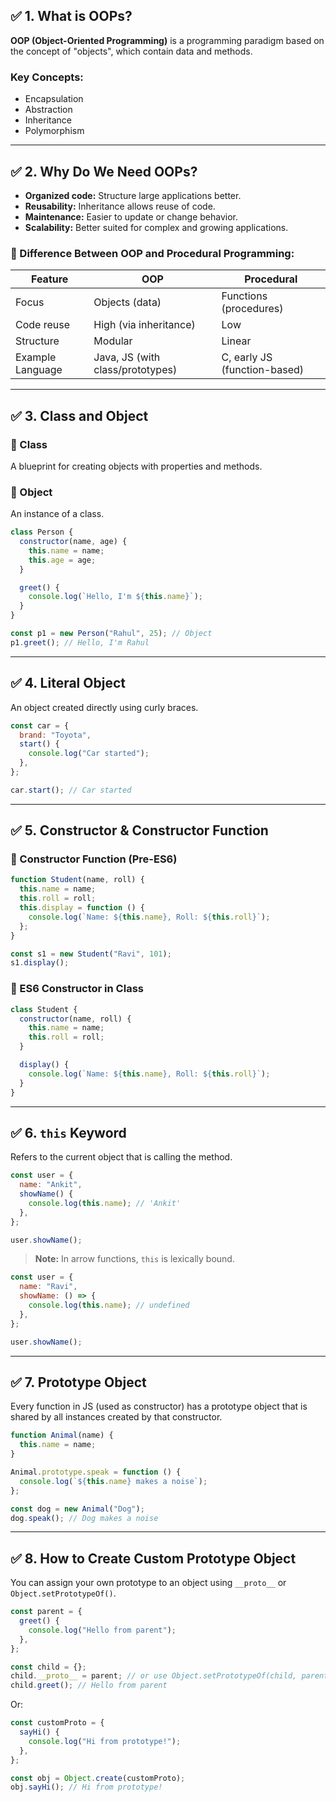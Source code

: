 
## ✅ **1. What is OOPs?**

**OOP (Object-Oriented Programming)** is a programming paradigm based on the concept of "objects", which contain data and methods.

### Key Concepts:

* Encapsulation
* Abstraction
* Inheritance
* Polymorphism

---

## ✅ **2. Why Do We Need OOPs?**

* **Organized code:** Structure large applications better.
* **Reusability:** Inheritance allows reuse of code.
* **Maintenance:** Easier to update or change behavior.
* **Scalability:** Better suited for complex and growing applications.

### 🔄 Difference Between OOP and Procedural Programming:

| Feature          | OOP                              | Procedural                   |
| ---------------- | -------------------------------- | ---------------------------- |
| Focus            | Objects (data)                   | Functions (procedures)       |
| Code reuse       | High (via inheritance)           | Low                          |
| Structure        | Modular                          | Linear                       |
| Example Language | Java, JS (with class/prototypes) | C, early JS (function-based) |

---

## ✅ **3. Class and Object**

### 🔸 Class

A blueprint for creating objects with properties and methods.

### 🔸 Object

An instance of a class.

```js
class Person {
  constructor(name, age) {
    this.name = name;
    this.age = age;
  }

  greet() {
    console.log(`Hello, I'm ${this.name}`);
  }
}

const p1 = new Person("Rahul", 25); // Object
p1.greet(); // Hello, I'm Rahul
```

---

## ✅ **4. Literal Object**

An object created directly using curly braces.

```js
const car = {
  brand: "Toyota",
  start() {
    console.log("Car started");
  },
};

car.start(); // Car started
```

---

## ✅ **5. Constructor & Constructor Function**

### 🔸 Constructor Function (Pre-ES6)

```js
function Student(name, roll) {
  this.name = name;
  this.roll = roll;
  this.display = function () {
    console.log(`Name: ${this.name}, Roll: ${this.roll}`);
  };
}

const s1 = new Student("Ravi", 101);
s1.display();
```

### 🔸 ES6 Constructor in Class

```js
class Student {
  constructor(name, roll) {
    this.name = name;
    this.roll = roll;
  }

  display() {
    console.log(`Name: ${this.name}, Roll: ${this.roll}`);
  }
}
```

---

## ✅ **6. `this` Keyword**

Refers to the current object that is calling the method.

```js
const user = {
  name: "Ankit",
  showName() {
    console.log(this.name); // 'Ankit'
  },
};

user.showName();
```

> **Note:** In arrow functions, `this` is lexically bound.

```js
const user = {
  name: "Ravi",
  showName: () => {
    console.log(this.name); // undefined
  },
};

user.showName();
```

---

## ✅ **7. Prototype Object**

Every function in JS (used as constructor) has a prototype object that is shared by all instances created by that constructor.

```js
function Animal(name) {
  this.name = name;
}

Animal.prototype.speak = function () {
  console.log(`${this.name} makes a noise`);
};

const dog = new Animal("Dog");
dog.speak(); // Dog makes a noise
```

---

## ✅ **8. How to Create Custom Prototype Object**

You can assign your own prototype to an object using `__proto__` or `Object.setPrototypeOf()`.

```js
const parent = {
  greet() {
    console.log("Hello from parent");
  },
};

const child = {};
child.__proto__ = parent; // or use Object.setPrototypeOf(child, parent);
child.greet(); // Hello from parent
```

Or:

```js
const customProto = {
  sayHi() {
    console.log("Hi from prototype!");
  },
};

const obj = Object.create(customProto);
obj.sayHi(); // Hi from prototype!
```

